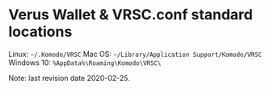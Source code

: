 # Verus Wallet & VRSC.conf standard locations
Linux:		`~/.Komodo/VRSC`
Mac OS: 	`~/Library/Application Support/Komodo/VRSC`
Windows 10: 	`%AppData%\Roaming\Komodo\VRSC\`

Note: last revision date 2020-02-25.
